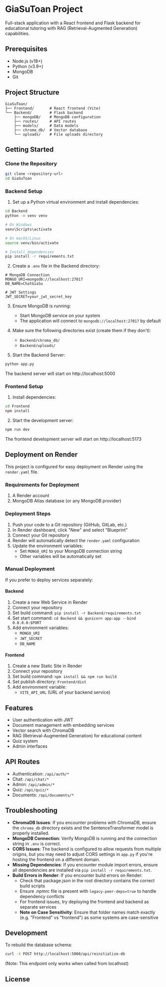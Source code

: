 # GiaSuToan Project

Full-stack application with a React frontend and Flask backend for educational tutoring with RAG (Retrieval-Augmented Generation) capabilities.

## Prerequisites

- Node.js (v18+)
- Python (v3.9+)
- MongoDB
- Git

## Project Structure

```
GiaSuToan/
├── Frontend/       # React frontend (Vite)
└── Backend/        # Flask backend
    ├── mongoDB/    # MongoDB configuration
    ├── routes/     # API routes
    ├── models/     # Data models
    ├── chroma_db/  # Vector database
    └── uploads/    # File uploads directory
```

## Getting Started

### Clone the Repository

```bash
git clone <repository-url>
cd GiaSuToan
```

### Backend Setup

1. Set up a Python virtual environment and install dependencies:

```bash
cd Backend
python -m venv venv

# On Windows
venv\Scripts\activate

# On macOS/Linux
source venv/bin/activate

# Install dependencies
pip install -r requirements.txt
```

2. Create a `.env` file in the Backend directory:

```
# MongoDB Connection
MONGO_URI=mongodb://localhost:27017
DB_NAME=ChatGiaSu

# JWT Settings
JWT_SECRET=your_jwt_secret_key
```

3. Ensure MongoDB is running:
   - Start MongoDB service on your system
   - The application will connect to `mongodb://localhost:27017` by default

4. Make sure the following directories exist (create them if they don't):
   - `Backend/chroma_db/`
   - `Backend/uploads/`

5. Start the Backend Server:

```bash
python app.py
```

The backend server will start on http://localhost:5000

### Frontend Setup

1. Install dependencies:

```bash
cd Frontend
npm install
```

2. Start the development server:

```bash
npm run dev
```

The frontend development server will start on http://localhost:5173

## Deployment on Render

This project is configured for easy deployment on Render using the `render.yaml` file.

### Requirements for Deployment

1. A Render account
2. MongoDB Atlas database (or any MongoDB provider)

### Deployment Steps

1. Push your code to a Git repository (GitHub, GitLab, etc.)
2. In Render dashboard, click "New" and select "Blueprint"
3. Connect your Git repository
4. Render will automatically detect the `render.yaml` configuration
5. Update the environment variables:
   - Set `MONGO_URI` to your MongoDB connection string
   - Other variables will be automatically set

### Manual Deployment

If you prefer to deploy services separately:

#### Backend

1. Create a new Web Service in Render
2. Connect your repository
3. Set build command: `pip install -r Backend/requirements.txt`
4. Set start command: `cd Backend && gunicorn app:app --bind 0.0.0.0:$PORT`
5. Add environment variables:
   - `MONGO_URI`
   - `JWT_SECRET`
   - `DB_NAME`

#### Frontend

1. Create a new Static Site in Render
2. Connect your repository
3. Set build command: `npm install && npm run build`
4. Set publish directory: `Frontend/dist`
5. Add environment variable:
   - `VITE_API_URL` (URL of your backend service)

## Features

- User authentication with JWT
- Document management with embedding services
- Vector search with ChromaDB
- RAG (Retrieval-Augmented Generation) for educational content
- Quiz system
- Admin interfaces

## API Routes

- Authentication: `/api/auth/*`
- Chat: `/api/chat/*`
- Admin: `/api/admin/*`
- Quiz: `/api/quiz/*`
- Documents: `/api/documents/*`

## Troubleshooting

- **ChromaDB Issues**: If you encounter problems with ChromaDB, ensure the `chroma_db` directory exists and the SentenceTransformer model is properly installed.
- **MongoDB Connection**: Verify MongoDB is running and the connection string in `.env` is correct.
- **CORS Issues**: The backend is configured to allow requests from multiple origins, but you may need to adjust CORS settings in `app.py` if you're hosting the frontend on a different domain.
- **Missing Dependencies**: If you encounter module import errors, ensure all dependencies are installed via `pip install -r requirements.txt`.
- **Build Errors in Render**: If you encounter build errors on Render:
  - Check that package.json in the root directory contains the correct build scripts
  - Ensure .npmrc file is present with `legacy-peer-deps=true` to handle dependency conflicts
  - For frontend issues, try deploying the frontend and backend as separate services
  - **Note on Case Sensitivity**: Ensure that folder names match exactly (e.g. "Frontend" vs "frontend") as some systems are case-sensitive

## Development

To rebuild the database schema:
```bash
curl -X POST http://localhost:5000/api/reinitialize-db
```
(Note: This endpoint only works when called from localhost)

## License